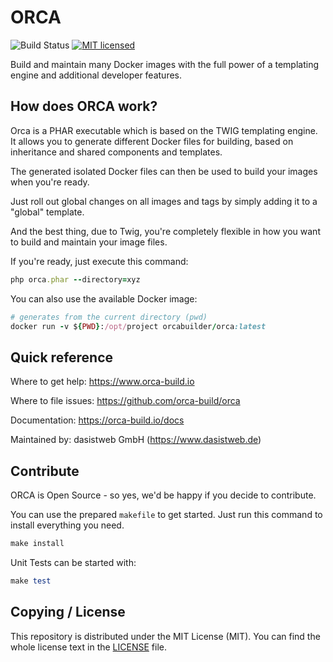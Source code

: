 # ORCA

![Build Status](https://github.com/orca-build/orca/actions/workflows/ci_pipe.yml/badge.svg)
[![MIT licensed](https://img.shields.io/github/license/orca-build/orca.svg?style=flat-square)](https://github.com/orca-build/orca/blob/master/LICENSE)


Build and maintain many Docker images with the full power of a templating engine and additional developer features.


## How does ORCA work?
Orca is a PHAR executable which is based on the TWIG templating engine.
It allows you to generate different Docker files for building, based on
inheritance and shared components and templates.

The generated isolated Docker files can then be used to build your images when you're ready.

Just roll out global changes on all images and tags by simply adding it to a "global" template.

And the best thing, due to Twig, you're completely flexible in how
you want to build and maintain your image files.

If you're ready, just execute this command:

```ruby
php orca.phar --directory=xyz
```

You can also use the available Docker image:

```ruby 
# generates from the current directory (pwd)
docker run -v ${PWD}:/opt/project orcabuilder/orca:latest
```


## Quick reference

Where to get help: https://www.orca-build.io

Where to file issues: https://github.com/orca-build/orca

Documentation: https://orca-build.io/docs

Maintained by: dasistweb GmbH (https://www.dasistweb.de)



## Contribute
ORCA is Open Source - so yes, we'd be happy if you decide to contribute.

You can use the prepared `makefile` to get started.
Just run this command to install everything you need.

```ruby 
make install
```

Unit Tests can be started with:
```ruby 
make test
```


## Copying / License
This repository is distributed under the MIT License (MIT). 
You can find the whole license text in the [LICENSE](LICENSE) file.
